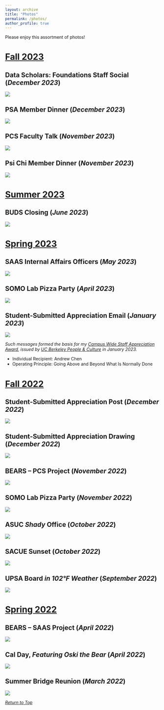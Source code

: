 ```yaml
---
layout: archive
title: "Photos"
permalink: /photos/
author_profile: true
---
```


Please enjoy this assortment of photos!

[Fall 2023](#fall-2023)
======
## Data Scholars: Foundations Staff Social (_December 2023_)
<img src="https://github.com/andrewchen04/andrewchen04.github.io/assets/100865459/b002c45c-a640-46bd-b1ea-c649ab50e335">

## PSA Member Dinner (_December 2023_)
<img src="https://github.com/andrewchen04/andrewchen04.github.io/assets/100865459/579c3352-7299-4616-80eb-f911ebf67679">

## PCS Faculty Talk (_November 2023_)
<img src="https://github.com/andrewchen04/andrewchen04.github.io/assets/100865459/c345730e-b938-4487-8bda-8cfc597cc858">

## Psi Chi Member Dinner (_November 2023_)
<img src="https://github.com/andrewchen04/andrewchen04.github.io/assets/100865459/b2c78a36-37aa-46bd-824f-eead0d89f603">

[Summer 2023](#summer-2023)
======
## BUDS Closing (_June 2023_)
<img src="https://github.com/andrewchen04/andrewchen04.github.io/assets/100865459/f58339c7-d284-4e1e-963c-e3aacfec0ec0">

[Spring 2023](#spring-2023)
======
## SAAS Internal Affairs Officers (_May 2023_)
<img src="https://github.com/andrewchen04/andrewchen04.github.io/assets/100865459/8a18aefc-a33f-4016-8b49-693bb405f6e4">

## SOMO Lab Pizza Party (_April 2023_)
<img src="https://user-images.githubusercontent.com/100865459/239700445-6fdba757-557b-49b5-9f24-a884772196f9.jpeg">

## Student-Submitted Appreciation Email (_January 2023_)
<img src="https://user-images.githubusercontent.com/100865459/210942032-64a00440-fce6-4dba-80f3-de5f387de470.png">

_Such messages formed the basis for my [Campus Wide Staff Appreciation Award](http://hr.berkeley.edu/performance/operating-principles/appreciate), issued by [UC Berkeley People & Culture](https://hr.berkeley.edu/about) in January 2023._
* Individual Recipient: Andrew Chen
* Operating Principle: Going Above and Beyond What Is Normally Done

[Fall 2022](#fall-2022)
======
## Student-Submitted Appreciation Post (_December 2022_)
<img src="https://user-images.githubusercontent.com/100865459/210116278-9864112e-8b67-4471-bdb3-4098019ad0cb.png">

## Student-Submitted Appreciation Drawing (_December 2022_)
<img src="https://user-images.githubusercontent.com/100865459/210116271-8cf7838f-9e2e-4958-93ce-46d494ba9889.png">

## BEARS – PCS Project (_November 2022_)
<img src="https://user-images.githubusercontent.com/100865459/210119538-742e8097-4924-43c9-8344-dbeb55dc4c4c.jpeg">

## SOMO Lab Pizza Party (_November 2022_)
<img src="https://user-images.githubusercontent.com/100865459/210119562-c39d0d8e-0de4-4482-87be-8bd713eb4689.jpeg">

## ASUC _Shady_ Office (_October 2022_)
<img src="https://user-images.githubusercontent.com/100865459/210119473-cd7a0537-7425-490f-b23b-b9b6f9b6a88d.png">

## SACUE Sunset (_October 2022_)
<img src="https://user-images.githubusercontent.com/100865459/210118247-0f53ba9e-c95e-46a2-8745-ad6aa55e13d2.jpg">

## UPSA Board _in 102°F Weather_ (_September 2022_)
<img src="https://user-images.githubusercontent.com/100865459/210118022-692e5321-ad58-49e1-8134-60223b549bb5.jpeg">

[Spring 2022](#spring-2022)
======
## BEARS – SAAS Project (_April 2022_)
<img src="https://user-images.githubusercontent.com/100865459/210117538-d6a89a01-5470-44b0-b7b5-3886b3b7076d.jpeg">

## Cal Day, _Featuring Oski the Bear_ (_April 2022_)
<img src="https://user-images.githubusercontent.com/100865459/210118535-fe70fbb8-9ca0-4dad-bed6-f4fd5e2a2482.jpeg">

## Summer Bridge Reunion (_March 2022_)
<img src="https://user-images.githubusercontent.com/100865459/210118681-aceb5816-d9ff-4a37-aa27-7a11ac8540f8.jpeg">

_[Return to Top](https://andrewchen04.github.io/photos/)_
